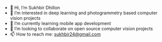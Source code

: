 - 👋 Hi, I’m Sukhbir Dhillon
- 👀 I’m interested in deep learning and photogrammetry based computer vision projects 
- 🌱 I’m currently learning mobile app development
- 💞️ I’m looking to collaborate on open source computer vision projects
- 📫 How to reach me: sukhbir24@gmail.com

<!---
dhillon24/dhillon24 is a ✨ special ✨ repository because its `README.md` (this file) appears on your GitHub profile.
You can click the Preview link to take a look at your changes.
--->
